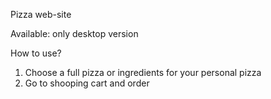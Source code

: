 Pizza web-site

Available: only desktop version

How to use?
1. Choose a full pizza or ingredients for your personal pizza
2. Go to shooping cart and order
